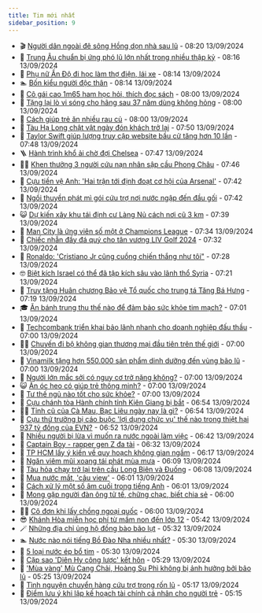 ```yaml
---
title: Tim mới nhất
sidebar_position: 9
---
```


<!-- vnexpress-tin-moi-nhat:START -->
- 🎬 [Người dân ngoài đê sông Hồng dọn nhà sau lũ](https://vnexpress.net/nguoi-dan-ngoai-de-song-hong-don-nha-sau-lu-4792536.html) - 08:20 13/09/2024
- 🐎 [Trung Âu chuẩn bị ứng phó lũ lớn nhất trong nhiều thập kỷ](https://vnexpress.net/trung-au-chuan-bi-ung-pho-lu-lon-nhat-trong-nhieu-thap-ky-4792392.html) - 08:16 13/09/2024
- 🦍 [Phụ nữ Ấn Độ đi học làm thợ điện, lái xe](https://vnexpress.net/phu-nu-an-do-di-hoc-lam-tho-dien-lai-xe-4792107.html) - 08:14 13/09/2024
- 🏊 [Bốn kiểu người độc thân](https://vnexpress.net/bon-kieu-nguoi-doc-than-4792137.html) - 08:14 13/09/2024
- 🎊 [Cô gái cao 1m65 ham học hỏi, thích đọc sách](https://vnexpress.net/co-gai-cao-1m65-ham-hoc-hoi-thich-doc-sach-4792386.html) - 08:00 13/09/2024
- 🎃 [Tặng lại lò vi sóng cho hãng sau 37 năm dùng không hỏng](https://vnexpress.net/tang-lai-lo-vi-song-cho-hang-sau-37-nam-dung-khong-hong-4792442.html) - 08:00 13/09/2024
- 🧰 [Cách giúp trẻ ăn nhiều rau củ](https://vnexpress.net/cach-giup-tre-an-nhieu-rau-cu-4792420.html) - 08:00 13/09/2024
- 🔭 [Tàu Hạ Long chật vật ngày đón khách trở lại](https://vnexpress.net/tau-ha-long-chat-vat-ngay-don-khach-tro-lai-4792503.html) - 07:50 13/09/2024
- 🫶 [Taylor Swift giúp lượng truy cập website bầu cử tăng hơn 10 lần](https://vnexpress.net/taylor-swift-giup-luong-truy-cap-website-bau-cu-tang-hon-10-lan-4792512.html) - 07:48 13/09/2024
- 🪜 [Hành trình khổ ải chờ đợi Chelsea](https://vnexpress.net/hanh-trinh-kho-ai-cho-doi-chelsea-4792524.html) - 07:47 13/09/2024
- 👨‍🏫 [Khen thưởng 3 người cứu nạn nhân sập cầu Phong Châu](https://vnexpress.net/khen-thuong-3-nguoi-cuu-nan-nhan-sap-cau-phong-chau-4792552.html) - 07:46 13/09/2024
- 🎊 [Cựu tiền vệ Anh: &#39;Hai trận tới định đoạt cơ hội của Arsenal&#39;](https://vnexpress.net/cuu-tien-ve-anh-hai-tran-toi-dinh-doat-co-hoi-cua-arsenal-4792435.html) - 07:42 13/09/2024
- 🎊 [Ngồi thuyền phát mì gói cứu trợ nơi nước ngập đến đầu gối](https://vnexpress.net/ngoi-thuyen-phat-mi-goi-cuu-tro-noi-nuoc-ngap-den-dau-goi-4792395.html) - 07:42 13/09/2024
- 😺 [Dự kiến xây khu tái định cư Làng Nủ cách nơi cũ 3 km](https://vnexpress.net/du-kien-xay-khu-tai-dinh-cu-lang-nu-cach-noi-cu-3-km-4792547.html) - 07:39 13/09/2024
- 🐘 [Man City là ứng viên số một ở Champions League](https://vnexpress.net/man-city-la-ung-vien-so-mot-o-champions-league-4792424.html) - 07:34 13/09/2024
- 🌁 [Chiếc nhẫn đầy đá quý cho tân vương LIV Golf 2024](https://vnexpress.net/chiec-nhan-day-da-quy-cho-tan-vuong-liv-golf-2024-4792569.html) - 07:32 13/09/2024
- 🐲 [Ronaldo: &#39;Cristiano Jr cũng cuồng chiến thắng như tôi&quot;](https://vnexpress.net/ronaldo-cristiano-jr-cung-cuong-chien-thang-nhu-toi-4792333.html) - 07:28 13/09/2024
- 🤓 [Biệt kích Israel có thể đã tập kích sâu vào lãnh thổ Syria](https://vnexpress.net/biet-kich-israel-co-the-da-tap-kich-sau-vao-lanh-tho-syria-4792508.html) - 07:21 13/09/2024
- 💪 [Truy tặng Huân chương Bảo vệ Tổ quốc cho trung tá Tăng Bá Hưng](https://vnexpress.net/truy-tang-huan-chuong-bao-ve-to-quoc-cho-trung-ta-tang-ba-hung-4792528.html) - 07:19 13/09/2024
- 🎓 [Ăn bánh trung thu thế nào để đảm bảo sức khỏe tim mạch?](https://vnexpress.net/an-banh-trung-thu-the-nao-de-dam-bao-suc-khoe-tim-mach-4791690.html) - 07:01 13/09/2024
- 🫣 [Techcombank triển khai bảo lãnh nhanh cho doanh nghiệp đấu thầu](https://vnexpress.net/techcombank-trien-khai-bao-lanh-nhanh-cho-doanh-nghiep-dau-thau-4792487.html) - 07:00 13/09/2024
- 🧑‍💻 [Chuyến đi bộ không gian thương mại đầu tiên trên thế giới](https://vnexpress.net/chuyen-di-bo-khong-gian-thuong-mai-dau-tien-tren-the-gioi-4792337.html) - 07:00 13/09/2024
- 🐲 [Vinamilk tặng hơn 550.000 sản phẩm dinh dưỡng đến vùng bão lũ](https://vnexpress.net/vinamilk-tang-hon-550-000-san-pham-dinh-duong-den-vung-bao-lu-4792544.html) - 07:00 13/09/2024
- 🌝 [Người lớn mắc sởi có nguy cơ trở nặng không?](https://vnexpress.net/nguoi-lon-mac-soi-co-nguy-co-tro-nang-khong-4792543.html) - 07:00 13/09/2024
- 😺 [Ăn óc heo có giúp trẻ thông minh?](https://vnexpress.net/an-oc-heo-co-giup-tre-thong-minh-4792490.html) - 07:00 13/09/2024
- 🐎 [Tư thế ngủ nào tốt cho sức khỏe?](https://vnexpress.net/tu-the-ngu-nao-tot-cho-suc-khoe-4792489.html) - 07:00 13/09/2024
- 🎡 [Cựu chánh tòa Hành chính tỉnh Kiên Giang bị bắt](https://vnexpress.net/cuu-chanh-toa-hanh-chinh-tinh-kien-giang-bi-bat-4792540.html) - 06:54 13/09/2024
- 👨‍🏫 [Tỉnh cũ của Cà Mau, Bạc Liêu ngày nay là gì?](https://vnexpress.net/tinh-cu-cua-ca-mau-bac-lieu-ngay-nay-la-gi-4792027.html) - 06:54 13/09/2024
- 🦆 [Cựu thứ trưởng bị cáo buộc &#39;lợi dụng chức vụ&#39; thế nào trong thiệt hại 937 tỷ đồng của EVN?](https://vnexpress.net/cuu-thu-truong-bo-cong-thuong-hoang-quoc-vuong-bi-cao-buoc-loi-dung-chuc-vu-ra-sao-trong-thiet-hai-937-ty-dong-cua-evn-4792315.html) - 06:52 13/09/2024
- 🚦 [Nhiều người bị lừa vì muốn ra nước ngoài làm việc](https://vnexpress.net/nhieu-nguoi-bi-lua-vi-muon-ra-nuoc-ngoai-lam-viec-4792525.html) - 06:42 13/09/2024
- 💫 [Captain Boy - rapper gen Z đa tài](https://vnexpress.net/captain-boy-rapper-gen-z-da-tai-4791789.html) - 06:32 13/09/2024
- 🎉 [TP HCM lấy ý kiến về quy hoạch không gian ngầm](https://vnexpress.net/tp-hcm-lay-y-kien-ve-quy-hoach-khong-gian-ngam-4792438.html) - 06:17 13/09/2024
- 🌋 [Ngăn viêm mũi xoang tái phát mùa mưa](https://vnexpress.net/ngan-viem-mui-xoang-tai-phat-mua-mua-4789448.html) - 06:09 13/09/2024
- 🤖 [Tàu hỏa chạy trở lại trên cầu Long Biên và Đuống](https://vnexpress.net/tau-hoa-chay-tro-lai-tren-cau-long-bien-va-duong-4792527.html) - 06:08 13/09/2024
- 🦏 [Mua nước mắt, &#39;câu view&#39;](https://vnexpress.net/mua-nuoc-mat-cau-view-4792523.html) - 06:01 13/09/2024
- 🦩 [Cách xử lý một số âm cuối trong tiếng Anh](https://vnexpress.net/cach-xu-ly-mot-so-am-cuoi-trong-tieng-anh-4792529.html) - 06:01 13/09/2024
- 👺 [Mong gặp người đàn ông tử tế, chững chạc, biết chia sẻ](https://vnexpress.net/mong-gap-nguoi-dan-ong-tu-te-chung-chac-biet-chia-se-4792387.html) - 06:00 13/09/2024
- 🧑‍🏫 [Cô đơn khi lấy chồng ngoại quốc](https://vnexpress.net/co-don-khi-lay-chong-ngoai-quoc-4792357.html) - 06:00 13/09/2024
- 😎 [Khánh Hòa miễn học phí từ mầm non đến lớp 12](https://vnexpress.net/khanh-hoa-mien-hoc-phi-tu-mam-non-den-lop-12-4792510.html) - 05:42 13/09/2024
- 🪄 [Những địa chỉ ủng hộ đồng bào bão lụt](https://vnexpress.net/nhung-dia-chi-ung-ho-dong-bao-bao-lut-4792016.html) - 05:32 13/09/2024
- 🏊 [Nước nào nói tiếng Bồ Đào Nha nhiều nhất?](https://vnexpress.net/nuoc-nao-noi-tieng-bo-dao-nha-nhieu-nhat-4791617.html) - 05:30 13/09/2024
- 💃 [5 loại nước ép bổ tim](https://vnexpress.net/5-loai-nuoc-ep-bo-tim-4792497.html) - 05:30 13/09/2024
- 🦆 [Cặp sao &#39;Diên Hy công lược&#39; kết hôn](https://vnexpress.net/cap-sao-dien-hy-cong-luoc-ket-hon-4792506.html) - 05:29 13/09/2024
- 🎊 [&#39;Mùa vàng&#39; Mù Cang Chải, Hoàng Su Phì không bị ảnh hưởng bởi bão lũ](https://vnexpress.net/mua-vang-mu-cang-chai-hoang-su-phi-khong-bi-anh-huong-boi-bao-lu-4792159.html) - 05:25 13/09/2024
- 👺 [Tình nguyện chuyển hàng cứu trợ trong rốn lũ](https://vnexpress.net/tinh-nguyen-chuyen-hang-cuu-tro-trong-ron-lu-4792309.html) - 05:17 13/09/2024
- 🎡 [Điểm lưu ý khi lập kế hoạch tài chính cá nhân cho người trẻ](https://vnexpress.net/diem-luu-y-khi-lap-ke-hoach-tai-chinh-ca-nhan-cho-nguoi-tre-4792496.html) - 05:15 13/09/2024<!-- vnexpress-tin-moi-nhat:END -->
